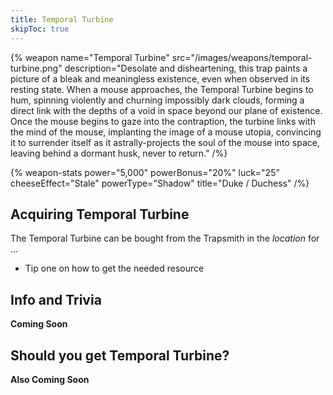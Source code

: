 ```yaml
---
title: Temporal Turbine
skipToc: true
---
```


{% weapon
 name="Temporal Turbine"
 src="/images/weapons/temporal-turbine.png"
 description="Desolate and disheartening, this trap paints a picture of a bleak and meaningless existence, even when observed in its resting state. When a mouse approaches, the Temporal Turbine begins to hum, spinning violently and churning impossibly dark clouds, forming a direct link with the depths of a void in space beyond our plane of existence. Once the mouse begins to gaze into the contraption, the turbine links with the mind of the mouse, implanting the image of a mouse utopia, convincing it to surrender itself as it astrally-projects the soul of the mouse into space, leaving behind a dormant husk, never to return."
/%}

{% weapon-stats
 power="5,000"
 powerBonus="20%"
 luck="25"
 cheeseEffect="Stale"
 powerType="Shadow"
 title="Duke / Duchess"
/%}

## Acquiring Temporal Turbine

The Temporal Turbine can be bought from the Trapsmith in the *location* for ...

- Tip one on how to get the needed resource

## Info and Trivia

**Coming Soon**

## Should you get Temporal Turbine?

**Also Coming Soon**
